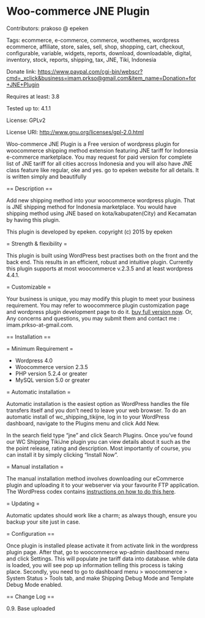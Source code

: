 # Woo-commerce JNE Plugin
Contributors: prakoso @ epeken

Tags: ecommerce, e-commerce, commerce, woothemes, wordpress ecommerce, affiliate, store, sales, sell, shop, shopping, cart, checkout, configurable, variable, widgets, reports, download, downloadable, digital, inventory, stock, reports, shipping, tax, JNE, Tiki, Indonesia

Donate link: https://www.paypal.com/cgi-bin/webscr?cmd=_xclick&business=imam.prkso@gmail.com&item_name=Donation+for+JNE+Plugin

Requires at least: 3.8

Tested up to: 4.1.1

License: GPLv2

License URI: http://www.gnu.org/licenses/gpl-2.0.html

Woo-commerce JNE Plugin is a Free version of wordpress plugin for woocommerce shipping method extension featuring JNE tariff for Indonesia e-commerce marketplace. You may request for paid version for complete list of JNE tariff for all cities accross Indonesia and you will also have JNE class feature like regular, oke and yes. go to epeken website for all details. 
It is written simply and beautifully

== Description ==

Add new shipping method into your woocommerce wordpress plugin. That is JNE shipping method for Indonesia marketplace. You would have shipping method using JNE based on kota/kabupaten(City) and Kecamatan by having this plugin.

This plugin is developed by epeken. copyright (c) 2015 by epeken

= Strength & flexibility =

This plugin is built using WordPress best practises both on the front and the back end. This results in an efficient, robust and intuitive plugin. Currently this plugin supports at most woocommerce v.2.3.5 and at least wordpress 4.4.1.

= Customizable =

Your business is unique, you may modify this plugin to meet your business requirement. You may refer to woocommerce plugin customization page and wordpress plugin development page to do it. [buy full version now](http://www.epeken.com). Or, Any concerns and questions, you may submit them and contact me : imam.prkso-at-gmail.com.

== Installation ==

= Minimum Requirement =

* Wordpress 4.0
* Woocommerce version 2.3.5
* PHP version 5.2.4 or greater
* MySQL version 5.0 or greater

= Automatic installation =

Automatic installation is the easiest option as WordPress handles the file transfers itself and you don’t need to leave your web browser. To do an automatic install of wc_shipping_tikijne, log in to your WordPress dashboard, navigate to the Plugins menu and click Add New.

In the search field type “jne” and click Search Plugins. Once you’ve found our WC Shipping TikiJne plugin you can view details about it such as the the point release, rating and description. Most importantly of course, you can install it by simply clicking “Install Now”.

= Manual installation =

The manual installation method involves downloading our eCommerce plugin and uploading it to your webserver via your favourite FTP application. The WordPress codex contains [instructions on how to do this here](http://codex.wordpress.org/Managing_Plugins#Manual_Plugin_Installation).

= Updating =

Automatic updates should work like a charm; as always though, ensure you backup your site just in case.

= Configuration ==

Once plugin is installed please activate it from activate link in the wordpress plugin page. After that, go to woocommerce wp-admin dashboard menu and click Settings. This will populate jne tariff data into database. while data is loaded, you will see pop up information telling this process is taking place. Secondly, you need to go to dashboard menu > woocommerce > System Status > Tools tab, and make Shipping Debug Mode and Template Debug Mode enabled. 

== Change Log ==

0.9. Base uploaded
